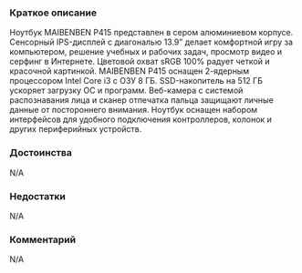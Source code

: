 ### **Краткое описание**
Ноутбук MAIBENBEN P415 представлен в сером алюминиевом корпусе. Сенсорный IPS-дисплей с диагональю 13.9” делает комфортной игру за компьютером, решение учебных и рабочих задач, просмотр видео и серфинг в Интернете. Цветовой охват sRGB 100% радует четкой и красочной картинкой.  MAIBENBEN P415 оснащен 2-ядерным процессором Intel Core i3 с ОЗУ 8 ГБ. SSD-накопитель на 512 ГБ ускоряет загрузку ОС и программ. Веб-камера с системой распознавания лица и сканер отпечатка пальца защищают личные данные от постороннего внимания. Ноутбук оснащен набором интерфейсов для удобного подключения контроллеров, колонок и других периферийных устройств.

### **Достоинства**
N/A

### **Недостатки**
N/A

### **Комментарий**
N/A
